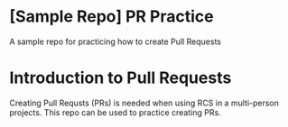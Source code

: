 # [Sample Repo] PR Practice
A sample repo for practicing how to create Pull Requests

# Introduction to Pull Requests
Creating Pull Requsts (PRs) is needed when using RCS in a multi-person projects. This repo can be used to practice creating PRs.

